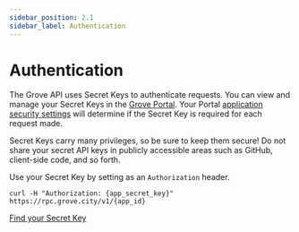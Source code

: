 ```yaml
---
sidebar_position: 2.1
sidebar_label: Authentication
---
```


# Authentication

The Grove API uses Secret Keys to authenticate requests. You can view and manage your Secret Keys in the [Grove Portal](https://portal.grove.city). Your Portal [application security settings](/guides/navigating-the-portal/app-security) will determine if the Secret Key is required for each request made.

Secret Keys carry many privileges, so be sure to keep them secure! Do not share your secret API keys in publicly accessible areas such as GitHub, client-side code, and so forth.

Use your Secret Key by setting as an `Authorization` header.

```curl
curl -H "Authorization: {app_secret_key}" https://rpc.grove.city/v1/{app_id}
```

[Find your Secret Key](/guides/navigating-the-portal/app-keys)
